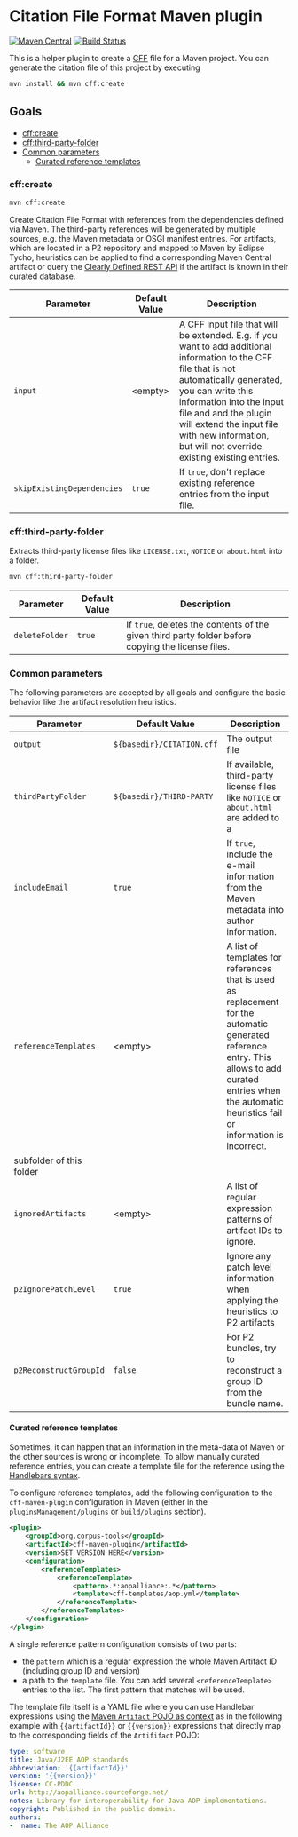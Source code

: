 
# Citation File Format Maven plugin

[![Maven Central](https://maven-badges.herokuapp.com/maven-central/org.corpus-tools/cff-maven-plugin/badge.svg)](https://maven-badges.herokuapp.com/maven-central/org.corpus-tools/cff-maven-plugin) [![Build Status](https://travis-ci.org/hexatomic/cff-maven-plugin.svg?branch=develop)](https://travis-ci.org/hexatomic/cff-maven-plugin)

This is a helper plugin to create a [CFF](https://citation-file-format.github.io/) file for
a Maven project.
You can generate the citation file of this project by executing
```bash
mvn install && mvn cff:create
```

## Goals

- [cff:create](#cffcreate)
- [cff:third-party-folder](#cffthird-party-folder)
- [Common parameters](#common-parameters)
  - [Curated reference templates](#curated-reference-templates)

### cff:create

```bash
mvn cff:create
```

Create Citation File Format with references from the dependencies defined via Maven.
The third-party references will be generated by multiple sources, e.g. the Maven metadata
or OSGI manifest entries. 
For artifacts, which are located in a P2 repository and mapped to Maven by Eclipse Tycho, heuristics can
be applied to find a corresponding Maven Central artifact or query the [Clearly Defined REST API](clearlydefined.io) if the artifact is known in their curated database.



| Parameter                  | Default Value | Description                                                                                                                                                                                                                                                                                                         |
| -------------------------- | ------------- | ------------------------------------------------------------------------------------------------------------------------------------------------------------------------------------------------------------------------------------------------------------------------------------------------------------------- |
| `input`                    | \<empty\>     | A CFF input file that will be extended. E.g. if you want to add additional information to the CFF file that is not automatically generated, you can write this information into the input file and and the plugin will extend the input file with new information, but will not override existing existing entries. |
| `skipExistingDependencies` | `true`        | If `true`, don't replace existing reference entries from the input file.                                                                                                                                                                                                                                            |

### cff:third-party-folder

Extracts third-party license files like `LICENSE.txt`, `NOTICE` or `about.html` into a folder.

```bash
mvn cff:third-party-folder
```


| Parameter      | Default Value | Description                                                                                       |
| -------------- | ------------- | ------------------------------------------------------------------------------------------------- |
| `deleteFolder` | `true`        | If `true`, deletes the contents of the given third party folder before copying the license files. |

### Common parameters

The following parameters are accepted by all goals and configure the basic behavior like the artifact resolution heuristics.

| Parameter                | Default Value             | Description                                                                                                                                                                                                    |
| ------------------------ | ------------------------- | -------------------------------------------------------------------------------------------------------------------------------------------------------------------------------------------------------------- |
| `output`                 | `${basedir}/CITATION.cff` | The output file                                                                                                                                                                                                |
| `thirdPartyFolder`       | `${basedir}/THIRD-PARTY`  | If available, third-party license files like `NOTICE` or `about.html` are added to a                                                                                                                           |
| `includeEmail`           | `true`                    | If `true`, include the e-mail information from the Maven metadata into author information.                                                                                                                     |
| `referenceTemplates`     | \<empty\>                 | A list of templates for references that is used as replacement for the automatic generated reference entry. This allows to add curated entries when the automatic heuristics fail or information is incorrect. |
| subfolder of this folder |
| `ignoredArtifacts`       | \<empty\>                 | A list of regular expression patterns of artifact IDs to ignore.                                                                                                                                               |
| `p2IgnorePatchLevel`     | `true`                    | Ignore any patch level information when applying the heuristics to P2 artifacts                                                                                                                                |
| `p2ReconstructGroupId`   | `false`                   | For P2 bundles, try to reconstruct a group ID from the bundle name.                                                                                                                                            |

#### Curated reference templates

Sometimes, it can happen that an information in the meta-data of Maven or the other sources is wrong
or incomplete.
To allow manually curated reference entries, you can create a template file for the reference
using the [Handlebars syntax](https://handlebarsjs.com/guide/#simple-expressions).

To configure reference templates, add the following configuration to the `cff-maven-plugin` configuration in Maven (either in the `pluginsManagement/plugins` or `build/plugins` section).

```xml
<plugin>
    <groupId>org.corpus-tools</groupId>
    <artifactId>cff-maven-plugin</artifactId>
    <version>SET VERSION HERE</version>
    <configuration>
        <referenceTemplates>
            <referenceTemplate>
                <pattern>.*:aopalliance:.*</pattern>
                <template>cff-templates/aop.yml</template>
            </referenceTemplate>
        </referenceTemplates>
    </configuration>
</plugin>
```
A single reference pattern configuration consists of two parts: 
- the `pattern` which is a regular expression the whole Maven Artifact ID (including group ID and version)
- a path to the `template` file.
You can add several `<referenceTemplate>` entries to the list.
The first pattern that matches will be used.

The template file itself is a YAML file where you can use Handlebar expressions using the
[Maven `Artifact` POJO as context](https://maven.apache.org/ref/3.5.4/maven-artifact/apidocs/org/apache/maven/artifact/Artifact.html) as in the following example with `{{artifactId}}` or `{{version}}` expressions that directly map to the corresponding fields of the `Artififact` POJO:

```yaml
type: software
title: Java/J2EE AOP standards
abbreviation: '{{artifactId}}'
version: '{{version}}'
license: CC-PDDC
url: http://aopalliance.sourceforge.net/
notes: Library for interoperability for Java AOP implementations.
copyright: Published in the public domain.
authors:
-  name: The AOP Alliance 
```

